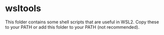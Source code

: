 # wsltools

This folder contains some shell scripts that are useful in WSL2.
Copy these to your PATH or add this folder to your PATH (not recommended).
